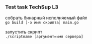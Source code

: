### Test task TechSup L3

собрать бинарный исполняемый файл     
`go build [-o имя скрипта] main.go`

запустить скрипт     
`./scriptname [аргумент=имя сервера]`
